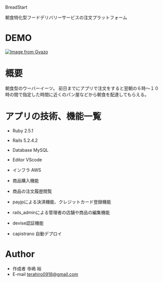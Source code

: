 BreadStart
 
朝食特化型フードデリバリーサービスの注文プラットフォーム
 
# DEMO

[![Image from Gyazo](https://i.gyazo.com/12ee168af9f82f5fa8b10140289694d7.gif)](https://gyazo.com/12ee168af9f82f5fa8b10140289694d7)
 

 
# 概要
 
朝食型のウーバーイーツ。
前日までにアプリで注文をすると翌朝の６時〜１０時の間で指定した時間に近くのパン屋などから朝食を配達してもらえる。
 

# アプリの技術、機能一覧

* Ruby 2.5.1
* Rails 5.2.4.2
* Database MySQL
* Editor VScode
* インフラ AWS

* 商品購入機能
* 商品の注文履歴閲覧
* payjpによる決済機能、クレジットカード登録機能
* rails_adminによる管理者の店舗や商品の編集機能
* devise認証機能
* capistrano 自動デプロイ
 
# Author
 
* 作成者 寺嶋 裕
* E-mail terahiro0918@gmail.com

